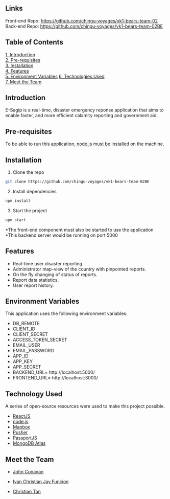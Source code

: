 

## Links
Front-end Repo: https://github.com/chingu-voyages/vk1-bears-team-02  
Back-end Repo: https://github.com/chingu-voyages/vk1-bears-team-02BE
## Table of Contents
<a href="#intro">1. Introduction</a> <br>
<a href="#preReq">2. Pre-requisites</a> <br>
<a href="#installation">3. Installation</a> <br>
<a href="#features">4. Features</a> <br>
<a href="#env">5. Environment Variables</a>
<a href="#tech"> 6. Technologies Used</a><br>
<a href="#team">7. Meet the Team</a>


## <h2 id="intro"> Introduction </h2>

E-Sagip is a real-time, disaster emergency reponse application that aims to enable faster, and more efficient calamity reporting and government aid.
## <h2 id="preReq"> Pre-requisites </h2>
To be able to run this application, [node.js] must be installed on the machine.

## <h2 id="installation"> Installation </h2>
1. Clone the repo
 ```sh
 git clone https://github.com/chingu-voyages/vk1-bears-team-02BE
   ```
  2. Install dependencies
   ```sh
  npm install
   ```
   3. Start the project
   ```sh
  npm start
   ```
*The front-end component must also be started to use the application <br>
*This backend server would be running on port 5000


## <h2 id="features"> Features </h2>

  - Real-time user disaster reporting.
  - Administrator map-view of the country with pinpointed reports.
  - On the fly changing of status of reports.
  - Report data statistics.
  - User report history.
  
## <h2 id="env"> Environment Variables </h2>
 This application uses the following environment variables:
 - DB_REMOTE
 - CLIENT_ID
 - CLIENT_SECRET
 - ACCESS_TOKEN_SECRET
 - EMAIL_USER
 - EMAIL_PASSWORD
 - APP_ID
 - APP_KEY
 - APP_SECRET
 - BACKEND_URL= http://localhost:5000/
 - FRONTEND_URL= http://localhost:3000/

 

## <h2 id="tech"> Technology Used </h2>
 A series of open-source resources were used to make this project possible.
* [ReactJS]
* [node.js]
* [Mapbox]
* [Pusher]
* [PassportJS]
* [MongoDB Atlas]




## <h2 id="team"> Meet the Team </h2>
- [John Cunanan](https://github.com/theCodingJohn)
- [Ivan Christian Jay Funcion](https://github.com/supremeking23)
- [Christian Tan](https://github.com/mikotan-cpu)


   [node.js]: <http://nodejs.org>
   [Pusher]: <https://pusher.com/>
   [PassportJS]: <http://www.passportjs.org/>
   [ReactJS]: <https://reactjs.org/>
   [Mapbox]: <https://www.mapbox.com/>
   [MongoDB Atlas]: <https://www.mongodb.com/cloud/atlas>


